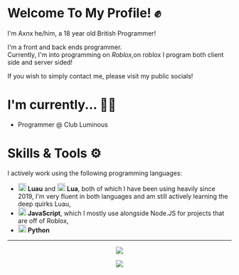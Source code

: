 # Welcome To My Profile! ✊

I'm Axnx he/him, a 18 year old British Programmer!

I'm a front and back ends programmer.<br>
Currently, I'm into programming on *Roblox*,on roblox I program both client side and server sided!

If you wish to simply contact me, please visit my public socials! 

# I'm currently... 🕵🏽

+ Programmer @ Club Luminous


# Skills & Tools ⚙

I actively work using the following programming languages:

+ <img height=18px src="https://luau-lang.org/assets/images/luau-88.png"> **Luau** and <img height=18px src="https://www.lua.org/favicon.ico"> **Lua**, both of which I have been using heavily since 2019, I'm very fluent in both languages and am still actively learning the deep quirks Luau,
+ <img height=18px src="https://upload.wikimedia.org/wikipedia/commons/9/99/Unofficial_JavaScript_logo_2.svg"> **JavaScript**, which I mostly use alongside Node.JS for projects that are off of Roblox,
+ <img height=18px src="https://www.python.org/favicon.ico"> **Python** 


---


<p align="center">
  <img src="https://github-readme-stats.vercel.app/api?username=axnxdev&hide=contribs,prs&theme=dark">
</p>

<p align="center">
  <img src="https://github-readme-streak-stats.herokuapp.com?user=axnxdev&theme=dark">
</p>

